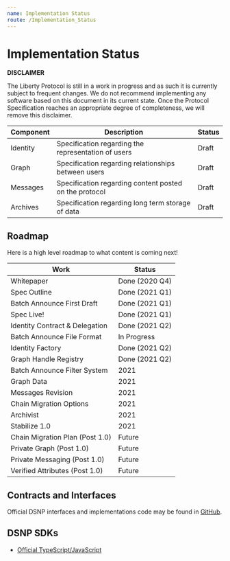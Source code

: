 ```yaml
---
name: Implementation Status
route: /Implementation_Status
---
```


# Implementation Status


**DISCLAIMER**

The Liberty Protocol is still in a work in progress and as such it is currently subject to frequent changes.
We do not recommend implementing any software based on this document in its current state.
Once the Protocol Specification reaches an appropriate degree of completeness, we will remove this disclaimer.

Component | Description                                                | Status
----------|------------------------------------------------------------|--------
Identity  | Specification regarding the representation of users        | Draft
Graph     | Specification regarding relationships between users        | Draft
Messages  | Specification regarding content posted on the protocol     | Draft
Archives  | Specification regarding long term storage of data          | Draft

## Roadmap

Here is a high level roadmap to what content is coming next!

| Work | Status |
| --- | --- |
| Whitepaper | Done (2020 Q4) |
| Spec Outline | Done (2021 Q1) |
| Batch Announce First Draft  | Done (2021 Q1) |
| Spec Live! | Done (2021 Q1) |
| Identity Contract & Delegation | Done (2021 Q2) |
| Batch Announce File Format | In Progress |
| Identity Factory | Done (2021 Q2) |
| Graph Handle Registry | Done (2021 Q2) |
| Batch Announce Filter System | 2021 |
| Graph Data | 2021 |
| Messages Revision | 2021 |
| Chain Migration Options | 2021 |
| Archivist | 2021 |
| Stabilize 1.0 | 2021 |
| Chain Migration Plan (Post 1.0) | Future |
| Private Graph (Post 1.0) | Future |
| Private Messaging (Post 1.0) | Future |
| Verified Attributes (Post 1.0) | Future |

## Contracts and Interfaces

Official DSNP interfaces and implementations code may be found in [GitHub](https://github.com/LibertyDSNP/contracts).

## DSNP SDKs

- [Official TypeScript/JavaScript](https://github.com/LibertyDSNP/sdk-ts)
